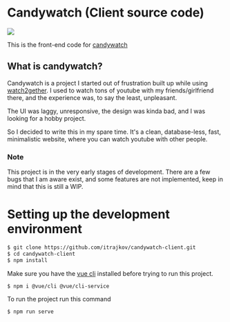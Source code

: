# Candywatch (Client source code)

![](https://i.imgur.com/wK9CXRl.png)

This is the front-end code for [candywatch](https://candywatch.net "candywatch")

## What is candywatch?
Candywatch is a project I started out of frustration built up while using [watch2gether](https://w2g.tv/ "candywatch").
I used to watch tons of youtube with my friends/girlfriend there, and the experience was, to say the least, unpleasant.

The UI was laggy, unresponsive, the design was kinda bad, and I was looking for a hobby project.

So I decided to write this in my spare time.
It's a clean, database-less, fast, minimalistic website, where you can watch youtube with other people.


### Note
This project is in the very early stages of development.
There are a few bugs that I am aware exist, and some features are not implemented, keep in mind that this is still a WIP.

# Setting up the development environment
```bash
$ git clone https://github.com/itrajkov/candywatch-client.git
$ cd candywatch-client
$ npm install
```
Make sure you have the [vue cli](https://cli.vuejs.org/guide/installation.html) installed before trying to run this project.
```bash
$ npm i @vue/cli @vue/cli-service 
```

To run the project run this command
```bash
$ npm run serve
```
